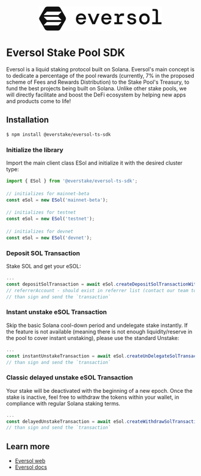 <div align="center">
<a href="https://eversol.one/">

![Esol logo](src/logo/esol.svg?raw=true 'Eversol')

</a>
</div>

# Eversol Stake Pool SDK

Eversol is a liquid staking protocol built on Solana. Eversol's main concept is to dedicate a percentage of the pool rewards (currently, 7% in the proposed scheme of Fees and Rewards Distribution) to the Stake Pool's Treasury, to fund the best projects being built on Solana. Unlike other stake pools, we will directly facilitate and boost the DeFi ecosystem by helping new apps and products come to life!

## Installation

```bash
$ npm install @everstake/eversol-ts-sdk
```

### Initialize the library

Import the main client class ESol and initialize it with the desired cluster type:

```ts
import { ESol } from '@everstake/eversol-ts-sdk';

// initializes for mainnet-beta
const eSol = new ESol('mainnet-beta');

// initializes for testnet
const eSol = new ESol('testnet');

// initializes for devnet
const eSol = new ESol('devnet');
```

### Deposit SOL Transaction

Stake SOL and get your eSOL:

```ts
...
const depositSolTransaction = await eSol.createDepositSolTransactionWithReferrer(userAddress, amountLamports, referrerAccount)
// referrerAccount - should exist in referrer list (contact our team to add your address)
// than sign and send the `transaction`
```

### Instant unstake eSOL Transaction

Skip the basic Solana cool-down period and undelegate stake instantly. If the feature is not available (meaning there is not enough liquidity/reserve in the pool to cover instant unstaking), please use the standard Unstake:

```ts
...
const instantUnstakeTransaction = await eSol.createUnDelegateSolTransaction(userAddress, eSolAmount)
// than sign and send the `transaction`
```

### Classic delayed unstake eSOL Transaction

Your stake will be deactivated with the beginning of a new epoch. Once the stake is inactive, feel free to withdraw the tokens within your wallet, in compliance with regular Solana staking terms.

```ts
...
const delayedUnstakeTransaction = await eSol.createWithdrawSolTransaction(userAddress, eSolAmount, false)
// than sign and send the `transaction`
```

## Learn more

- [Eversol web](https://eversol.one/)
- [Eversol docs](https://docs.eversol.one/overview/welcome-to-eversol)
